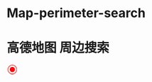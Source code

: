 # Map-perimeter-search
# 高德地图 周边搜索
![image](https://github.com/wangpeng1478/Map-perimeter-search/blob/master/ico/bendi.png)
